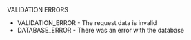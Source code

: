 VALIDATION ERRORS

- VALIDATION_ERROR - The request data is invalid
- DATABASE_ERROR - There was an error with the database
